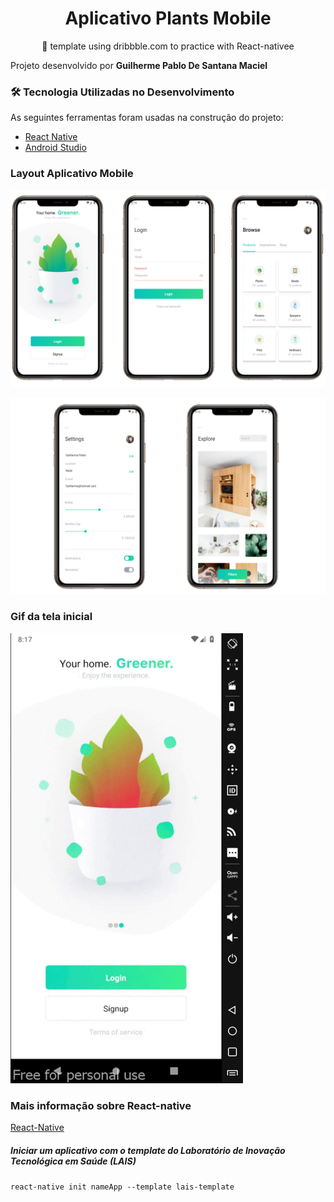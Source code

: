 <h1 align="center">Aplicativo Plants Mobile</h1>
<p align="center">🚀 template using dribbble.com to practice with React-nativee</p>

Projeto desenvolvido por <strong> Guilherme Pablo De Santana Maciel </strong>

### 🛠 Tecnologia Utilizadas no Desenvolvimento 

As seguintes ferramentas foram usadas na construção do projeto:


- [React Native](https://reactnative.dev/)      
- [Android Studio](https://developer.android.com/studio)


### Layout Aplicativo Mobile
![layout](https://github.com/PabloSanttana/Plants-react-native/blob/master/Layout%20Plants/layout01.png)

![layout](https://github.com/PabloSanttana/Plants-react-native/blob/master/Layout%20Plants/layout02.png)

### Gif da tela inicial 
![layout](https://github.com/PabloSanttana/Plants-react-native/blob/master/Layout%20Plants/layout.gif)

### Mais informação sobre React-native

[React-Native](https://reactnative.dev/)

##### Iniciar um aplicativo com o template do Laboratório de Inovação Tecnológica em Saúde (LAIS)

`react-native init nameApp --template lais-template`
